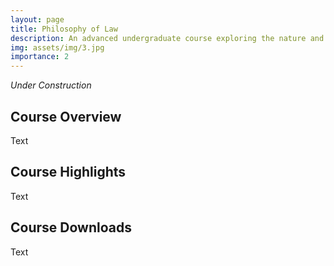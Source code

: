 ```yaml
---
layout: page
title: Philosophy of Law
description: An advanced undergraduate course exploring the nature and function of law and legal systems
img: assets/img/3.jpg
importance: 2
---
```

*Under Construction*

<h2>Course Overview</h2>
Text

<h2>Course Highlights</h2>
Text

<h2>Course Downloads</h2>
Text